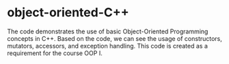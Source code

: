 # object-oriented-C++
The code demonstrates the use of basic Object-Oriented Programming concepts in C++.  Based on the code, we can see the usage of constructors, mutators, accessors, and exception handling. This code is created as a requirement for the course OOP I.
